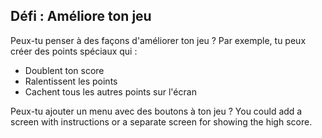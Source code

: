 ## Défi : Améliore ton jeu

Peux-tu penser à des façons d'améliorer ton jeu ? Par exemple, tu peux créer des points spéciaux qui :

+ Doublent ton score
+ Ralentissent les points
+ Cachent tous les autres points sur l'écran

Peux-tu ajouter un menu avec des boutons à ton jeu ? You could add a screen with instructions or a separate screen for showing the high score.